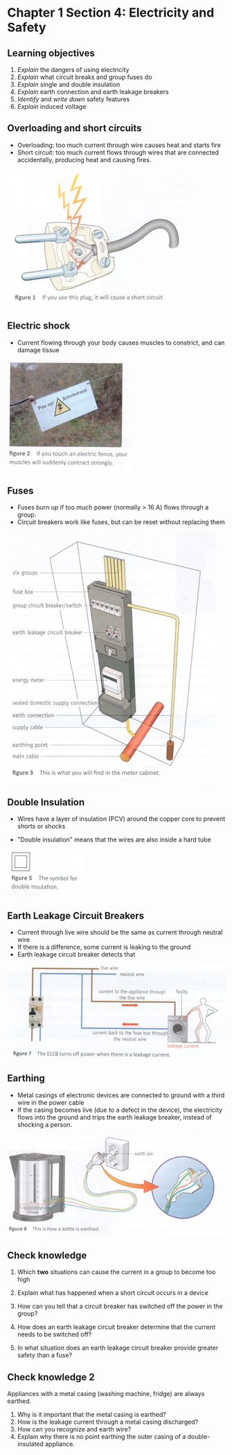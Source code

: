 # Chapter 1 Section 4: Electricity and Safety

## Learning objectives

1. *Explain* the dangers of using electricity
1. *Explain* what circuit breaks and group fuses do
1. *Explain* single and double insulation
1. *Explain* earth connection and earth leakage breakers
1. *Identify* and *write down* safety features
1. *Explain* induced voltage

## Overloading and short circuits

- Overloading: too much current through wire causes heat
    and starts fire
- Short circuit: too much current flows through wires
    that are connected accidentally,
    producing heat and causing fires.

![](img/short-circuit.jpg)

## Electric shock

- Current flowing through your body causes muscles
    to constrict, and can damage tissue

![](img/electric-fence.jpg)

## Fuses

- Fuses burn up if too much power (normally > 16 A)
    flows through a group.
- Circuit breakers work like fuses, but can be reset
    without replacing them

![](img/meter-cabinet.jpg)

## Double Insulation

- Wires have a layer of insulation (PCV) around the copper core
    to prevent shorts or shocks

- "Double insulation" means that the wires are also inside
    a hard tube

![](img/double-insulation-symbol.jpg)

## Earth Leakage Circuit Breakers

- Current through live wire should be the same
    as current through neutral wire
- If there is a difference, some current is leaking
    to the ground
- Earth leakage circuit breaker detects that

![](img/earth-leakage-breaker-diagram.jpg)

## Earthing

- Metal casings of electronic devices are connected to ground
    with a third wire in the power cable
- If the casing becomes live (due to a defect in the device),
    the electricity flows into the ground and trips the
    earth leakage breaker,
    instead of shocking a person.

![](img/kettle-earth.jpg)

## Check knowledge

1. Which **two** situations can cause the current in a group to
    become too high

1. Explain what has happened when a short circuit occurs in a device

1. How can you tell that a circuit breaker has switched
    off the power in the group?

1. How does an earth leakage circuit breaker determine that the current
    needs to be switched off?

1. In what situation does an earth leakage circuit breaker provide
    greater safety than a fuse?

## Check knowledge 2

Appliances with a metal casing (washing machine, fridge) are always earthed.

1. Why is it important that the metal casing is earthed?
1. How is the leakage current through a metal casing discharged?
1. How can you recognize and earth wire?
1. Explain why there is no point earthing the outer casing
    of a double-insulated appliance.

